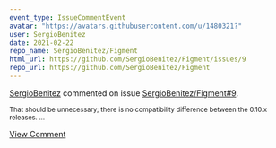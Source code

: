 ```yaml
---
event_type: IssueCommentEvent
avatar: "https://avatars.githubusercontent.com/u/1480321?"
user: SergioBenitez
date: 2021-02-22
repo_name: SergioBenitez/Figment
html_url: https://github.com/SergioBenitez/Figment/issues/9
repo_url: https://github.com/SergioBenitez/Figment
---
```


<a href='https://github.com/SergioBenitez' target='_blank'>SergioBenitez</a> commented on issue <a href='https://github.com/SergioBenitez/Figment/issues/9' target='_blank'>SergioBenitez/Figment#9</a>.

<small>That should be unnecessary; there is no compatibility difference between the 0.10.x releases. ...</small>

<a href='https://github.com/SergioBenitez/Figment/issues/9' target='_blank'>View Comment</a>